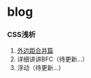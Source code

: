 # blog

### CSS浅析
1. [外边距合并篇](https://github.com/luoshaoxiong/blog/issues/1)
2. 详细讲讲BFC（待更新...）
3. 浮动（待更新...）
